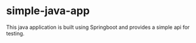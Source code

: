 # simple-java-app
This java application is built using Springboot and provides a simple api for testing.
